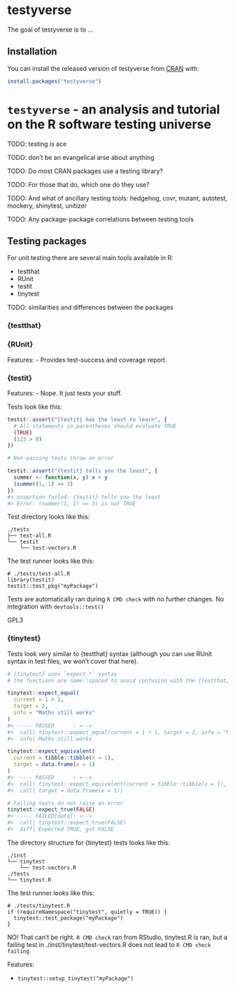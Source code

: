 
<!-- README.md is generated from README.Rmd. Please edit that file -->

# testyverse

<!-- badges: start -->
<!-- badges: end -->

The goal of testyverse is to …

## Installation

You can install the released version of testyverse from
[CRAN](https://CRAN.R-project.org) with:

``` r
install.packages("testyverse")
```

# `testyverse` - an analysis and tutorial on the R software testing universe

TODO: testing is ace

TODO: don’t be an evangelical arse about anything

TODO: Do most CRAN packages use a testing library?

TODO: For those that do, which one do they use?

TODO: And what of ancillary testing tools: hedgehog, covr, mutant,
autotest, mockery, shinytest, unitizer

TODO: Any package-package correlations between testing tools

## Testing packages

For unit testing there are several main tools available in R:

-   testthat
-   RUnit
-   testit
-   tinytest

TODO: similarities and differences between the packages

<!---
# Test syntax
# An example passing test
# An example failing test
# How do you structure your test files
# Can you run test files individually
# Integration of testing with R CMD check
# Integration of testing with RStudio
-->

### {testthat}

### {RUnit}

Features: - Provides test-success and coverage report.

### {testit}

Features: - Nope. It just tests your stuff.

Tests look like this:

``` r
testit::assert("{testit} has the least to learn", {
  # All statements in parentheses should evaluate TRUE
  (TRUE)
  (123 > 0)
})
```

``` r
# Non-passing tests throw an error

testit::assert("{testit} tells you the least", {
  summer <- function(x, y) x + y
  (summer(1, 1) == 3)
})
#> assertion failed: {testit} tells you the least
#> Error: (summer(1, 1) == 3) is not TRUE
```

<!--- That's quite a nice example of non-standard evaluation; consider for tidyeval course? -->

Test directory looks like this:

    ./tests
    ├── test-all.R
    └── testit
        └── test-vectors.R

The test runner looks like this:

    # ./tests/test-all.R
    library(testit)
    testit::test_pkg("myPackage")

Tests are automatically ran during `R CMD check` with no further
changes. No integration with `devtools::test()`

GPL3

### {tinytest}

Tests look very similar to {testthat} syntax (although you can use RUnit
syntax in test files, we won’t cover that here).

``` r
# {tinytest} uses `expect_*` syntax
# the functions are name::spaced to avoid confusion with the {testthat} equivalents

tinytest::expect_equal(
  current = 1 + 1,
  target = 2,
  info = "Maths still works"
)
#> ----- PASSED      : <-->
#>  call| tinytest::expect_equal(current = 1 + 1, target = 2, info = "Maths still works")
#>  info| Maths still works

tinytest::expect_equivalent(
  current = tibble::tibble(x = 1),
  target = data.frame(x = 1)
)
#> ----- PASSED      : <-->
#>  call| tinytest::expect_equivalent(current = tibble::tibble(x = 1), 
#>  call| target = data.frame(x = 1))

# Failing tests do not raise an error
tinytest::expect_true(FALSE)
#> ----- FAILED[data]: <-->
#>  call| tinytest::expect_true(FALSE)
#>  diff| Expected TRUE, got FALSE
```

The directory structure for {tinytest} tests looks like this:

    ./inst
    └── tinytest
        └── test-vectors.R
    ./tests
    └── tinytest.R

The test runner looks like this:

    # ./tests/tinytest.R
    if (requireNamespace("tinytest", quietly = TRUE)) {
      tinytest::test_package("myPackage")
    }

NO! That can’t be right. `R CMD check` ran from RStudio, tinytest.R is
ran, but a failing test in ./inst/tinytest/test-vectors.R does not lead
to `R CMD check failing`
<!-- If a file doesn't exist then run_test_file("not-a-file.R") returns without error / warning -->

Features:

-   `tinytest::setup_tinytest("myPackage")`
